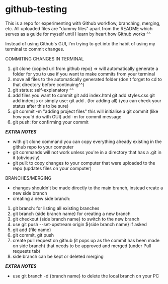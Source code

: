 # github-testing

This is a repo for experimenting with Github workflow, branching, merging, etc. All uploaded files are "dummy files" apart from the README which serves as a guide for myself until I learn by heart how Github works ^^

Instead of using Github's GUI, I'm trying to get into the habit of using my terminal to commit changes.

COMMITING CHANGES IN TERMINAL

1. git clone {copied url from github repo} => will automatically generate a folder for you to use if you want to make commits from your terminal
2. move all files to the automatically generated folder (don't forget to cd to that directory before continuing^^)
3. git status: self-explanatory ^^
4. add files you want to commit
   git add index.html
   git add styles.css
   git add index.js
   or simply use: git add . (for adding all)
(you can check your status after this to be sure)
5. git commit -m "adding project files"
   this will initialise a git commit (like how you'd do with GUI)
   add -m for commit message
6. git push: for confirming your commit

***EXTRA NOTES***
- with git clone command you can copy everything already existing in the github repo to your computer 
- git commands will not work unless you're in a directory that has a .git in it (obviously)
- git pull: to copy changes to your computer that were uploaded to the repo (updates files on your computer)

BRANCHES/MERGING

- changes shouldn't be made directly to the main branch, instead create a new side branch
- creating a new side branch:
1. git branch: for listing all existing branches
2. git branch {side branch name} for creating a new branch
3. git checkout {side branch name} to switch to the new branch
4. use git push --set-upstream origin ${side branch name} if asked
5. git add {file name}
6. git commit, git push
7. create pull request on github (it pops up as the commit has been made on side branch) that needs to be approved and merged (under Pull requests tab)
8. side branch can be kept or deleted merging

***EXTRA NOTES***
- use git branch -d {branch name} to delete the local branch on your PC
